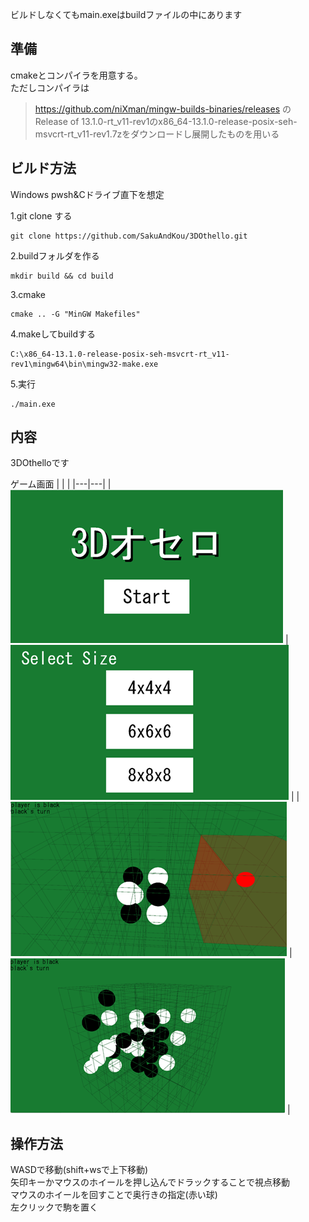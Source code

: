 ビルドしなくてもmain.exeはbuildファイルの中にあります

## 準備
cmakeとコンパイラを用意する。\
ただしコンパイラは
>https://github.com/niXman/mingw-builds-binaries/releases の Release of 13.1.0-rt_v11-rev1のx86_64-13.1.0-release-posix-seh-msvcrt-rt_v11-rev1.7zをダウンロードし展開したものを用いる

## ビルド方法
Windows pwsh&Cドライブ直下を想定

1.git clone する
```
git clone https://github.com/SakuAndKou/3DOthello.git
```
2.buildフォルダを作る
```
mkdir build && cd build
```
3.cmake
```
cmake .. -G "MinGW Makefiles"
```
4.makeしてbuildする
```
C:\x86_64-13.1.0-release-posix-seh-msvcrt-rt_v11-rev1\mingw64\bin\mingw32-make.exe
```
5.実行
```
./main.exe
```

## 内容
3DOthelloです

ゲーム画面
|   |   |
|---|---|
| ![StartScene](image/image.png)  |  ![SelectScene](image/image-1.png) |
| ![GameScene](image/image-2.png)  | ![GameScene2](image/image-3.png)  |
## 操作方法
WASDで移動(shift+wsで上下移動)\
矢印キーかマウスのホイールを押し込んでドラックすることで視点移動\
マウスのホイールを回すことで奥行きの指定(赤い球)\
左クリックで駒を置く

